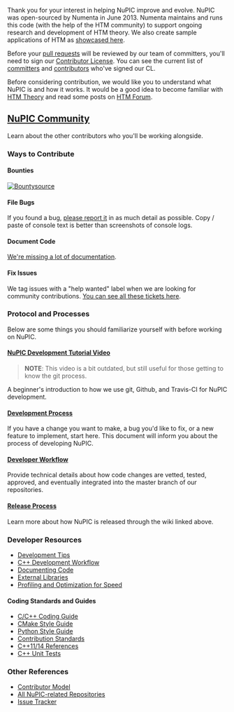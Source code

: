 Thank you for your interest in helping NuPIC improve and evolve. NuPIC was open-sourced by Numenta in June 2013. Numenta maintains and runs this code (with the help of the HTM community) to support ongoing research and development of HTM theory. We also create sample applications of HTM as [showcased here](http://numenta.com/applications/).

Before your [pull requests](https://help.github.com/articles/using-pull-requests) will be reviewed by our team of committers, you'll need to sign our [Contributor License](http://numenta.org/licenses/cl/). You can see the current list of [committers](http://numenta.org/committers/) and [contributors](http://numenta.org/contributors/) who've signed our CL.

Before considering contribution, we would like you to understand what NuPIC is and how it works. It would be a good idea to become familiar with [HTM Theory](https://numenta.org/htm-school/) and read some posts on [HTM Forum](https://discourse.numenta.org/).

## [NuPIC Community](https://numenta.org/community/)

Learn about the other contributors who you'll be working alongside.

### Ways to Contribute

#### Bounties

[![Bountysource](https://www.bountysource.com/badge/team?team_id=2156&style=bounties_received)](https://www.bountysource.com/teams/numenta/issues?utm_source=numenta&utm_medium=shield&utm_campaign=bounties_received)

#### File Bugs

If you found a bug, [please report it](https://github.com/numenta/nupic/issues) in as much detail as possible. Copy / paste of console text is better than screenshots of console logs.

#### Document Code

[We're missing a lot of documentation](docs/README.md).

#### Fix Issues

We tag issues with a "help wanted" label when we are looking for community contributions. [You can see all these tickets here](https://github.com/numenta/nupic/labels/status%3Ahelp%20wanted).

### Protocol and Processes

Below are some things you should familiarize yourself with before working on NuPIC.

#### [NuPIC Development Tutorial Video](https://www.youtube.com/watch?v=Yc3PKaT1knU)

> **NOTE**: This video is a bit outdated, but still useful for those getting to know the git process.

A beginner's introduction to how we use git, Github, and Travis-CI for NuPIC development.

#### [Development Process](https://discourse.numenta.org/t/development-process/2133/1)

If you have a change you want to make, a bug you'd like to fix, or a new feature to implement, start here. This document will inform you about the process of developing NuPIC.

#### [Developer Workflow](https://discourse.numenta.org/t/developer-workflow/2132/1)

Provide technical details about how code changes are vetted, tested, approved, and eventually integrated into the master branch of our repositories.

#### [Release Process](RELEASE.md)

Learn more about how NuPIC is released through the wiki linked above.

### Developer Resources
- [Development Tips](https://discourse.numenta.org/t/development-tips/2140)
- [C++ Development Workflow](https://github.com/numenta/nupic.core/wiki/Development-Workflow)
- [Documenting Code](docs/README.md)
- [External Libraries](https://discourse.numenta.org/t/external-libraries/2141)
- [Profiling and Optimization for Speed](https://github.com/numenta/nupic/wiki/Optimization-&-Profiling,-Speed)

#### Coding Standards and Guides

- [C/C++ Coding Guide](https://github.com/numenta/nupic/wiki/C-Coding-Guide)
- [CMake Style Guide](https://discourse.numenta.org/t/cmake-style-guide/2137/1)
- [Python Style Guide](https://discourse.numenta.org/t/python-style-guide/2128/1)
- [Contribution Standards](https://discourse.numenta.org/t/contribution-standards/2130/1)
- [C++11/14 References](https://discourse.numenta.org/t/c-11-14-references/2136/1)
- [C++ Unit Tests](https://discourse.numenta.org/t/c-unit-tests/2144)

### Other References
- [Contributor Model](https://discourse.numenta.org/t/contributor-model/2131/2)
- [All NuPIC-related Repositories](https://discourse.numenta.org/t/nupic-repositories/2145)
- [Issue Tracker](https://github.com/numenta/nupic/issues?state=open)
